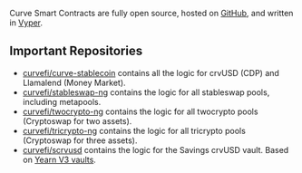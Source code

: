 Curve Smart Contracts are fully open source, hosted on [GitHub](https://github.com/curvefi), and written in [Vyper](https://github.com/vyperlang/vyper).

## Important Repositories

- [curvefi/curve-stablecoin](https://github.com/curvefi/curve-stablecoin) contains all the logic for crvUSD (CDP) and Llamalend (Money Market).
- [curvefi/stableswap-ng](https://github.com/curvefi/stableswap-ng) contains the logic for all stableswap pools, including metapools.
- [curvefi/twocrypto-ng](https://github.com/curvefi/twocrypto-ng) contains the logic for all twocrypto pools (Cryptoswap for two assets).
- [curvefi/tricrypto-ng](https://github.com/curvefi/tricrypto-ng) contains the logic for all tricrypto pools (Cryptoswap for three assets).
- [curvefi/scrvusd](https://github.com/curvefi/scrvusd) contains the logic for the Savings crvUSD vault. Based on [Yearn V3 vaults](https://github.com/yearn/yearn-vaults-v3).